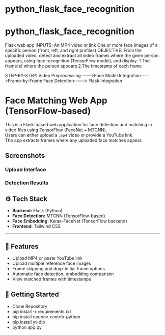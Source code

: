 # python_flask_face_recognition
# python_flask_face_recognition

Flask web app
INPUTS:
    An MP4 video or link 
    One or more face images of a specific person (front, left, and right profiles)
OBJECTIVE:
    From the uploaded video, detect and extract all video frames where the given person appears, using face recognition (TensorFlow model), and display:
        1.The frame(s) where the person appears
        2.The timestamp of each frame

STEP-BY-STEP:
     Video Preprocessing---->Face Model Integration---->Frame-by-Frame Face Detection----> Flask Integration


# Face Matching Web App (TensorFlow-based)

This is a Flask-based web application for face detection and matching in video files using TensorFlow (FaceNet + MTCNN).  
Users can either upload a `.mp4` video or provide a YouTube link.  
The app extracts frames where any uploaded face matches appear.



## Screenshots

### Upload Interface

### Detection Results


## ⚙️ Tech Stack

- **Backend:** Flask (Python)
- **Face Detection:** MTCNN (TensorFlow-based)
- **Face Embedding:** Keras-FaceNet (TensorFlow backend)
- **Frontend:** Tailwind CSS

---

## 🧪 Features

- Upload MP4 or paste YouTube link
- Upload multiple reference face images
- Frame skipping and drop-initial frame options
- Automatic face detection, embedding comparison
- View matched frames with timestamps



## 🚀 Getting Started

- Clone Repository
- pip install -r requirements.txt
- pip install opencv-contrib-python
- pip install yt-dlp
- python app.py




   
